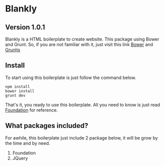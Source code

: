 # Blankly

## Version 1.0.1

Blankly is a HTML boilerplate to create website. This package using Bower and Grunt. So, if you are not familiar with it, just visit this link [Bower](http://bower.io/ "Bower package manager") and [Gruntjs](http://gruntjs.com/ "Grunt task runner")

## Install

To start using this boilerplate is just follow the command below.

```
npm install
bower install
grunt dev
```

That's it, you ready to use this boilerplate. All you need to know is just read [Foundation](http://foundation.zurb.com/ "Foundation") for reference.

## What packages included?

For awhile, this boilerplate just include 2 package below, it will be grow by the time and by need.

1. Foundation
2. JQuery
